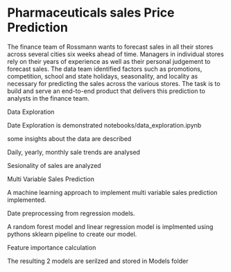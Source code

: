# Pharmaceuticals sales Price Prediction

The finance team of Rossmann wants to forecast sales in all their stores across several cities six weeks 
ahead of time. Managers in individual stores rely on their years of experience as well as their personal 
judgement to forecast sales. The data team identified factors such as promotions, competition, school 
and state holidays, seasonality, and locality as necessary for predicting the sales across the various 
stores. The task is to build and serve an end-to-end product that delivers this prediction to analysts in 
the finance team.

   Data Exploration

Date Exploration is demonstrated notebooks/data_exploration.ipynb

some insights about the data are described

Daily, yearly, monthly sale trends are analysed

Sesionality of sales are analyzed

   Multi Variable Sales Prediction 

A machine learning approach to implement multi variable sales prediction implemented.

Date preprocessing from regression models.

A random forest model and linear regression model is implmented using pythons sklearn pipeline to create our model.

Feature importance calculation

The resulting 2 models are serilzed and stored in Models folder
